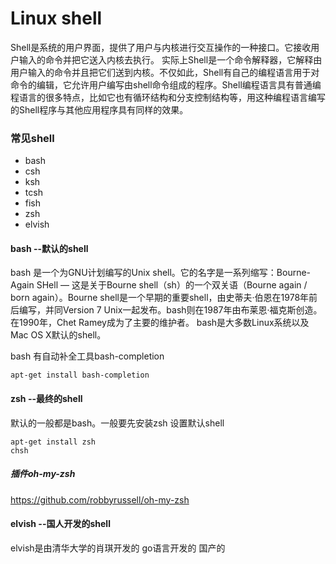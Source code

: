 Linux shell
==========


Shell是系统的用户界面，提供了用户与内核进行交互操作的一种接口。它接收用户输入的命令并把它送入内核去执行。
实际上Shell是一个命令解释器，它解释由用户输入的命令并且把它们送到内核。不仅如此，Shell有自己的编程语言用于对命令的编辑，它允许用户编写由shell命令组成的程序。Shell编程语言具有普通编程语言的很多特点，比如它也有循环结构和分支控制结构等，用这种编程语言编写的Shell程序与其他应用程序具有同样的效果。

### 常见shell
* bash
* csh
* ksh
* tcsh
* fish
* zsh
* elvish


#### bash --默认的shell
bash 是一个为GNU计划编写的Unix shell。它的名字是一系列缩写：Bourne-Again SHell — 这是关于Bourne shell（sh）的一个双关语（Bourne again / born again）。Bourne shell是一个早期的重要shell，由史蒂夫·伯恩在1978年前后编写，并同Version 7 Unix一起发布。bash则在1987年由布莱恩·福克斯创造。在1990年，Chet Ramey成为了主要的维护者。
bash是大多数Linux系统以及Mac OS X默认的shell。

bash 有自动补全工具bash-completion

    apt-get install bash-completion


#### zsh --最终的shell
默认的一般都是bash。一般要先安装zsh
设置默认shell

    apt-get install zsh
    chsh
##### 插件oh-my-zsh
https://github.com/robbyrussell/oh-my-zsh

#### elvish --国人开发的shell
elvish是由清华大学的肖琪开发的
go语言开发的
国产的
